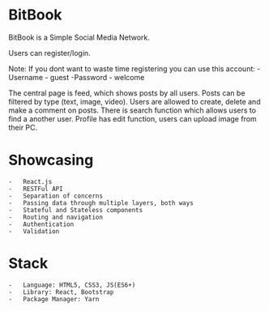 # BitBook

BitBook is a Simple Social Media Network.

Users can register/login. 

Note: If you dont want to waste time registering you can use this account:
    -Username - guest 
    -Password - welcome

The central page is feed, which shows posts by all users. Posts can be filtered by type (text, image, video). Users are allowed to create, delete and make a comment on posts. There is search function which allows users to find a another user.
Profile has edit function, users can upload image from their PC.

# Showcasing 

    -   React.js
    -   RESTFul API
    -   Separation of concerns
    -   Passing data through multiple layers, both ways
    -   Stateful and Stateless components
    -   Routing and navigation
    -   Authentication
    -   Validation

# Stack

    -   Language: HTML5, CSS3, JS(ES6+)
    -   Library: React, Bootstrap
    -   Package Manager: Yarn
